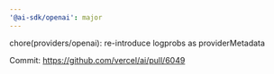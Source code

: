 ```yaml
---
'@ai-sdk/openai': major
---
```


chore(providers/openai): re-introduce logprobs as providerMetadata

Commit: https://github.com/vercel/ai/pull/6049
